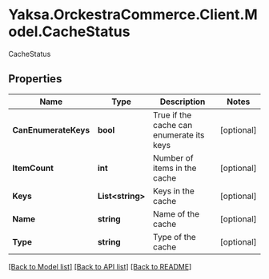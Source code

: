 # Yaksa.OrckestraCommerce.Client.Model.CacheStatus
CacheStatus

## Properties

Name | Type | Description | Notes
------------ | ------------- | ------------- | -------------
**CanEnumerateKeys** | **bool** | True if the cache can enumerate its keys | [optional] 
**ItemCount** | **int** | Number of items in the cache | [optional] 
**Keys** | **List&lt;string&gt;** | Keys in the cache | [optional] 
**Name** | **string** | Name of the cache | [optional] 
**Type** | **string** | Type of the cache | [optional] 

[[Back to Model list]](../README.md#documentation-for-models) [[Back to API list]](../README.md#documentation-for-api-endpoints) [[Back to README]](../README.md)

